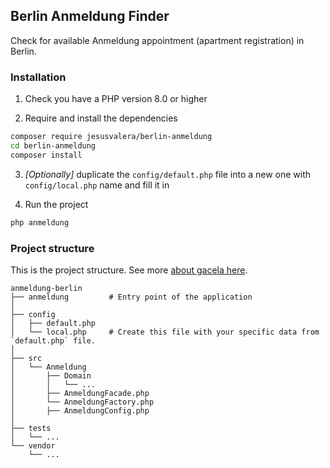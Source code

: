 ## Berlin Anmeldung Finder

Check for available Anmeldung appointment (apartment registration) in Berlin.

### Installation

1. Check you have a PHP version 8.0 or higher

2. Require and install the dependencies

```bash
composer require jesusvalera/berlin-anmeldung
cd berlin-anmeldung
composer install
```

3. _[Optionally]_ duplicate the `config/default.php` file into a new one with `config/local.php` name and fill it in

4. Run the project

```bash
php anmeldung
```

### Project structure

This is the project structure. See more [about gacela here](https://gacela-project.com/about-gacela/).

```
anmeldung-berlin
├── anmeldung         # Entry point of the application
│
├── config
│   ├── default.php
│   └── local.php     # Create this file with your specific data from `default.php` file.
│
├── src
│   └── Anmeldung
│       ├── Domain
│       │   └── ...
│       ├── AnmeldungFacade.php
│       └── AnmeldungFactory.php
│       ├── AnmeldungConfig.php
│
├── tests
│   └── ...
└── vendor
    └── ...
```
